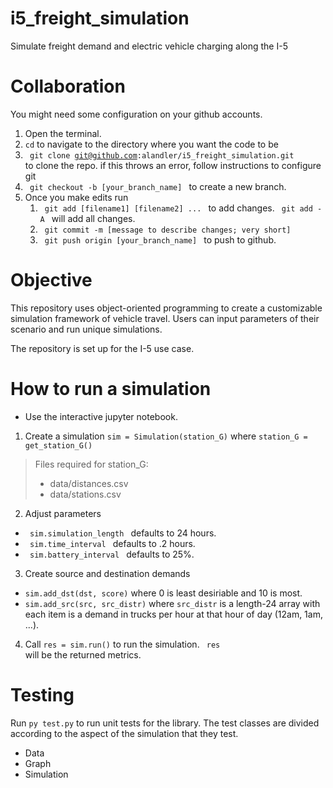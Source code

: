 # i5_freight_simulation
Simulate freight demand and electric vehicle charging along the I-5

# Collaboration
You might need some configuration on your github accounts.
1. Open the terminal.
2. <code>cd</code> to navigate to the directory where you want the code to be
3. <code> git clone git@github.com:alandler/i5_freight_simulation.git </code> to clone the repo. 
    if this throws an error, follow instructions to configure git
4. <code> git checkout -b [your_branch_name] </code> to create a new branch.
5. Once you make edits run 
    1. <code> git add [filename1] [filename2] ... </code> to add changes. <code> git add -A </code> will add all changes.
    2. <code> git commit -m [message to describe changes; very short] </code>
    3. <code> git push origin [your_branch_name] </code> to push to github.

# Objective

This repository uses object-oriented programming to create a customizable simulation framework of vehicle travel. Users can input parameters of their scenario and run unique simulations.

The repository is set up for the I-5 use case.

# How to run a simulation

* Use the interactive jupyter notebook.

1. Create a simulation <code>sim = Simulation(station_G)</code> where <code>station_G = get_station_G()</code>

> Files required for station_G:
> - data/distances.csv
> - data/stations.csv

2. Adjust parameters
- <code> sim.simulation_length </code> defaults to 24 hours.
- <code> sim.time_interval </code> defaults to .2 hours.
- <code> sim.battery_interval </code> defaults to 25%.

3. Create source and destination demands
- <code>sim.add_dst(dst, score)</code> where 0 is least desiriable and 10 is most.
- <code>sim.add_src(src, src_distr)</code> where <code>src_distr</code> is a length-24 array with each item is a demand in trucks per hour at that hour of day (12am, 1am, ...).

4. Call <code>res = sim.run()</code> to run the simulation. <code> res </code> will be the returned metrics.

# Testing

Run <code>py test.py</code> to run unit tests for the library. The test classes are divided according to the aspect of the simulation that they test.
- Data
- Graph
- Simulation
